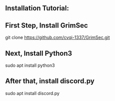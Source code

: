 ## Installation Tutorial:

## First Step, Install GrimSec
git clone https://github.com/cvqi-1337/GrimSec.git

## Next, Install Python3
sudo apt install python3

## After that, install discord.py
sudo apt install discord.py
